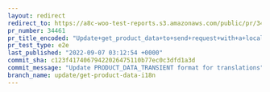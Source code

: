 ```yaml
---
layout: redirect
redirect_to: https://a8c-woo-test-reports.s3.amazonaws.com/public/pr/34461/e2e/index.html
pr_number: 34461
pr_title_encoded: "Update+get_product_data+to+send+request+with+a+locale+query+param+for+translation"
pr_test_type: e2e
last_published: "2022-09-07 03:12:54 +0000"
commit_sha: c123f41740679422026475110b77ec0c3dfd1a3d
commit_message: "Update PRODUCT_DATA_TRANSIENT format for translations"
branch_name: update/get-product-data-i18n
---
```

